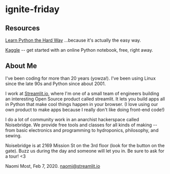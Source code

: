 # ignite-friday

## Resources 

[Learn Python the Hard Way](https://learnpythonthehardway.org/python3/)  ...because it's actually the easy way.

[Kaggle](https://www.kaggle.com/) -- get started with an online Python notebook, free, right away.


## About Me

I've been coding for more than 20 years (yowza!).  I've been using Linux since the late 90s and Python since about 2001.

I work at [Streamlit.io](streamlit.io), where I'm one of a small team of engineers building an interesting Open Source product called streamlit.  It lets you build apps all in Python that make cool things happen in your browser.  (I love using our own product to make apps because I really don't like doing front-end code!)

I do a lot of community work in an anarchist hackerspace called Noisebridge.  We provide free tools and classes for all kinds of making -- from basic electronics and programming to hydroponics, philosophy, and sewing.  

Noisebridge is at 2169 Mission St on the 3rd floor (look for the button on the gate).  Buzz us during the day and someone will let you in.  Be sure to ask for a tour!  <3 

Naomi Most, Feb 7, 2020.
naomi@streamlit.io
